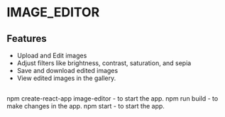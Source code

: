 # IMAGE_EDITOR


## Features

- Upload and Edit images
- Adjust filters like brightness, contrast, saturation, and sepia
- Save and download edited images
- View edited images in the gallery.


## 
npm create-react-app image-editor - to start the app.
npm run build - to make changes in the app.
npm start - to start the app.
